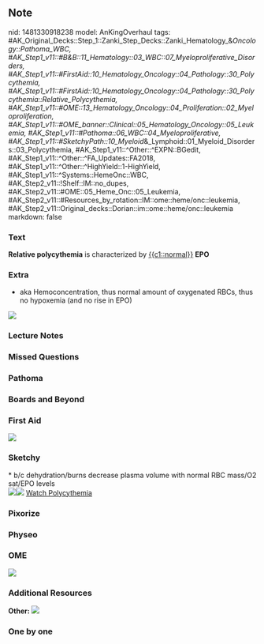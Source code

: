 ## Note
nid: 1481330918238
model: AnKingOverhaul
tags: #AK_Original_Decks::Step_1::Zanki_Step_Decks::Zanki_Hematology_&_Oncology::Pathoma_WBC, #AK_Step1_v11::#B&B::11_Hematology::03_WBC::07_Myeloproliferative_Disorders, #AK_Step1_v11::#FirstAid::10_Hematology_Oncology::04_Pathology::30_Polycythemia, #AK_Step1_v11::#FirstAid::10_Hematology_Oncology::04_Pathology::30_Polycythemia::Relative_Polycythemia, #AK_Step1_v11::#OME::13_Hematology_Oncology::04_Proliferation::02_Myeloproliferation, #AK_Step1_v11::#OME_banner::Clinical::05_Hematology_Oncology::05_Leukemia, #AK_Step1_v11::#Pathoma::06_WBC::04_Myeloproliferative, #AK_Step1_v11::#SketchyPath::10_Myeloid_&_Lymphoid::01_Myeloid_Disorders::03_Polycythemia, #AK_Step1_v11::^Other::^EXPN::BGedit, #AK_Step1_v11::^Other::^FA_Updates::FA2018, #AK_Step1_v11::^Other::^HighYield::1-HighYield, #AK_Step1_v11::^Systems::HemeOnc::WBC, #AK_Step2_v11::!Shelf::IM::no_dupes, #AK_Step2_v11::#OME::05_Heme_Onc::05_Leukemia, #AK_Step2_v11::#Resources_by_rotation::IM::ome::heme/onc::leukemia, #AK_Step2_v11::Original_decks::Dorian::im::ome::heme/onc::leukemia
markdown: false

### Text
<div>
  <b>Relative polycythemia</b> is characterized by
  <u>{{c1::normal}}</u> <b>EPO</b>
</div>

### Extra
- aka Hemoconcentration, thus normal amount of oxygenated RBCs,
thus no hypoxemia (and no rise in EPO)
<div><img src="paste-101017630801921.jpg"></div>

### Lecture Notes


### Missed Questions


### Pathoma


### Boards and Beyond


### First Aid
<img src="tmp9kXKsO.png">

### Sketchy
<div>
  * b/c dehydration/burns decrease plasma volume with normal RBC
  mass/O2 sat/EPO levels
</div><img src=
"relative%20polycythemia%20EPO%20levels%20normal_1566160514431.jpg"><img src="Zoverall%20picture%20(81)_1566160514431.JPG">
<a href=
"https://dashboard.sketchy.com/study/medical/courses/medical-pathophysiology/units/medical-pathophysiology-myeloid-lymphoid/videos/medical-pathophysiology-myeloid-and-lymphoid-myeloid-disorders-polycythemia?utm_source=anki&utm_medium=partnership&utm_campaign=february_update&utm_content=medical">
Watch Polycythemia</a>

### Pixorize


### Physeo


### OME
<div class="ome-widget">
  <a href=
  "https://onlinemeded.org/spa/hematology-oncology/leukemia/acquire?ref=anki">
  <img src="_OME_AnkiFlashcards_Lesson_3.png"></a>
</div>

### Additional Resources
<b>Other:</b> <img src="tmpYAZhT6.png" class="resizer">

### One by one

